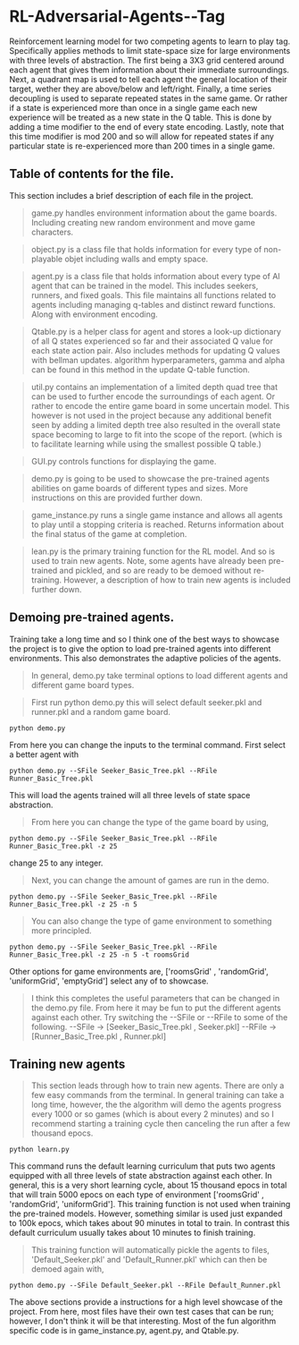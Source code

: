 # RL-Adversarial-Agents--Tag
Reinforcement learning model for two competing agents to learn to play tag. 
Specifically applies methods to limit state-space size for large environments with three levels of abstraction.
The first being a 3X3 grid centered around each agent that gives them information about their immediate surroundings.
Next, a quadrant map is used to tell each agent the general location of their target, wether they are above/below and left/right.
Finally, a time series decoupling is used to separate repeated states in the same game. Or rather if a state is experienced more than once in a single game
each new experience will be treated as a new state in the Q table. This is done by adding a time modifier to the end of every state encoding. Lastly, note that this
time modifier is mod 200 and so will allow for repeated states if any particular state is re-experienced more than 200 times in a single game.

## Table of contents for the file.
This section includes a brief description of each file in the project.
> game.py handles environment information about the game boards. Including creating new random environment and move
    game characters.

> object.py is a class file that holds information for every type of non-playable objet including walls and empty space.

> agent.py is a class file that holds information about every type of AI agent that can be trained in the model. This 
includes seekers, runners, and fixed goals. This file maintains all functions related to agents including managing q-tables
and distinct reward functions. Along with environment encoding.

> Qtable.py is a helper class for agent and stores a look-up dictionary of all Q states experienced so far and their associated Q value
for each state action pair. Also includes methods for updating Q values with bellman updates. algorithm hyperparameters, gamma and alpha can
be found in this method in the update Q-table function.

> util.py contains an implementation of a limited depth quad tree that can be used to further encode the surroundings of each agent. Or rather to encode the entire
game board in some uncertain model. This however is not used in the project because any additional benefit seen by adding a limited depth tree also resulted in the overall state
space becoming to large to fit into the scope of the report. (which is to facilitate learning while using the smallest possible Q table.)

> GUI.py controls functions for displaying the game.

> demo.py is going to be used to showcase the pre-trained agents abilities on game boards of different types and sizes. More instructions on this are provided further down.

> game_instance.py runs a single game instance and allows all agents to play until a stopping criteria is reached. Returns information about the final status of the game at completion.

> lean.py is the primary training function for the RL model. And so is used to train new agents. Note, some agents have already been pre-trained and pickled, and so are ready to 
be demoed without re-training. However, a description of how to train new agents is included further down.

## Demoing pre-trained agents.
Training take a long time and so I think one of the best ways to showcase the project is to give the option to load pre-trained agents into different environments.
This also demonstrates the adaptive policies of the agents.
> In general, demo.py take terminal options to load different agents and different game board types.

> First run python demo.py this will select default seeker.pkl and runner.pkl and a random game board.
```
python demo.py
```

From here you can change the inputs to the terminal command. First select a better agent with

```
python demo.py --SFile Seeker_Basic_Tree.pkl --RFile Runner_Basic_Tree.pkl
```

This will load the agents trained will all three levels of state space abstraction.
>From here you can change the type of the game board by using,

```
python demo.py --SFile Seeker_Basic_Tree.pkl --RFile Runner_Basic_Tree.pkl -z 25
```
change 25 to any integer.

>Next, you can change the amount of games are run in the demo.
```
python demo.py --SFile Seeker_Basic_Tree.pkl --RFile Runner_Basic_Tree.pkl -z 25 -n 5
```

> You can also change the type of game environment to something more principled.

```
python demo.py --SFile Seeker_Basic_Tree.pkl --RFile Runner_Basic_Tree.pkl -z 25 -n 5 -t roomsGrid
```
Other options for game environments are, ['roomsGrid' , 'randomGrid', 'uniformGrid', 'emptyGrid'] select any of to showcase.

> I think this completes the useful parameters that can be changed in the demo.py file. From here it may be fun to put the
different agents against each other. Try switching the --SFile or --RFile to some of the following.
--SFile  -> [Seeker_Basic_Tree.pkl , Seeker.pkl]
--RFile  -> [Runner_Basic_Tree.pkl , Runner.pkl]


## Training new agents
> This section leads through how to train new agents. There are only a few easy commands from the terminal.
In general training can take a long time, however, the the algorithm will demo the agents progress every 1000
or so games (which is about every 2 minutes) and so I recommend starting a training cycle then canceling the run
after a few thousand epocs.

```
python learn.py
```
This command runs the  default learning curriculum that puts two agents equipped with all three levels of state abstraction against
each other. In general, this is a very short learning cycle, about 15 thousand epocs in total that will train 5000 epocs on each 
type of environment ['roomsGrid' , 'randomGrid', 'uniformGrid'].
This training function is not used when training the pre-trained models. However, something similar is used just expanded to 100k epocs,
which takes about 90 minutes in total to train. In contrast this default curriculum usually takes about 10 minutes to finish training.
> This training function will automatically pickle the agents to files,
'Default_Seeker.pkl' and 'Default_Runner.pkl' which can then be demoed again with,
```
python demo.py --SFile Default_Seeker.pkl --RFile Default_Runner.pkl
```
The above sections provide a instructions for a high level showcase of the project. From here, most files have their own test cases that can be run;
however, I don't think it will be that interesting. Most of the fun algorithm specific code is in game_instance.py, agent.py, and Qtable.py.




